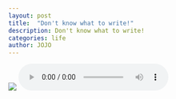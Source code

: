 ```yaml
---
layout: post
title:  "Don't know what to write!"
description: Don't know what to write!
categories: life
author: JOJO
---
```


![]({{site.baseurl}}/images/lost-1.jpg)
<audio src="../music/crossaline.mp3" controls id="audio" controlsList="nodownload" ></audio>

